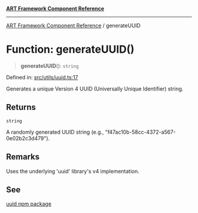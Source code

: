 [**ART Framework Component Reference**](../README.md)

***

[ART Framework Component Reference](../README.md) / generateUUID

# Function: generateUUID()

> **generateUUID**(): `string`

Defined in: [src/utils/uuid.ts:17](https://github.com/hashangit/ART/blob/fe46dfaaacd3f198d9540925c3184fcab0f9c813/src/utils/uuid.ts#L17)

Generates a unique Version 4 UUID (Universally Unique Identifier) string.

## Returns

`string`

A randomly generated UUID string (e.g., "f47ac10b-58cc-4372-a567-0e02b2c3d479").

## Remarks

Uses the underlying 'uuid' library's v4 implementation.

## See

[uuid npm package](https://www.npmjs.com/package/uuid)
